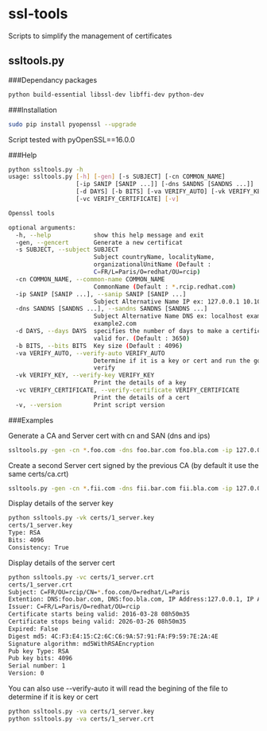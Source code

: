 # ssl-tools
Scripts to simplify the management of certificates


## ssltools.py

###Dependancy packages

```bash
python build-essential libssl-dev libffi-dev python-dev
```

###Installation

```bash
sudo pip install pyopenssl --upgrade
```
Script tested with pyOpenSSL==16.0.0

###Help

```bash
python ssltools.py -h
usage: ssltools.py [-h] [-gen] [-s SUBJECT] [-cn COMMON_NAME]
                   [-ip SANIP [SANIP ...]] [-dns SANDNS [SANDNS ...]]
                   [-d DAYS] [-b BITS] [-va VERIFY_AUTO] [-vk VERIFY_KEY]
                   [-vc VERIFY_CERTIFICATE] [-v]

Openssl tools

optional arguments:
  -h, --help            show this help message and exit
  -gen, --gencert       Generate a new certificat
  -s SUBJECT, --subject SUBJECT
                        Subject countryName, localityName,
                        organizationalUnitName (Default :
                        C=FR/L=Paris/O=redhat/OU=rcip)
  -cn COMMON_NAME, --common-name COMMON_NAME
                        CommonName (Default : *.rcip.redhat.com)
  -ip SANIP [SANIP ...], --sanip SANIP [SANIP ...]
                        Subject Alternative Name IP ex: 127.0.0.1 10.100.0.1
  -dns SANDNS [SANDNS ...], --sandns SANDNS [SANDNS ...]
                        Subject Alternative Name DNS ex: localhost example.com
                        example2.com
  -d DAYS, --days DAYS  specifies the number of days to make a certificate
                        valid for. (Default : 3650)
  -b BITS, --bits BITS  Key size (Default : 4096)
  -va VERIFY_AUTO, --verify-auto VERIFY_AUTO
                        Determine if it is a key or cert and run the good
                        verify
  -vk VERIFY_KEY, --verify-key VERIFY_KEY
                        Print the details of a key
  -vc VERIFY_CERTIFICATE, --verify-certificate VERIFY_CERTIFICATE
                        Print the details of a cert
  -v, --version         Print script version
```

###Examples

Generate a CA and Server cert with cn and SAN (dns and ips)

```bash
ssltools.py -gen -cn *.foo.com -dns foo.bar.com foo.bla.com -ip 127.0.0.1 10.1.0.1
```

Create a second Server cert signed by the previous CA (by default it use the same certs/ca.crt)
```bash
ssltools.py -gen -cn *.fii.com -dns fii.bar.com fii.bla.com -ip 127.0.0.1 10.1.0.1
```

Display details of the server key
```bash
python ssltools.py -vk certs/1_server.key 
certs/1_server.key
Type: RSA
Bits: 4096
Consistency: True
```

Display details of the server cert
```bash
python ssltools.py -vc certs/1_server.crt 
certs/1_server.crt
Subject: C=FR/OU=rcip/CN=*.foo.com/O=redhat/L=Paris
Extention: DNS:foo.bar.com, DNS:foo.bla.com, IP Address:127.0.0.1, IP Address:10.1.0.1
Issuer: C=FR/L=Paris/O=redhat/OU=rcip
Certificate starts being valid: 2016-03-28 08h50m35
Certificate stops being valid: 2026-03-26 08h50m35
Expired: False
Digest md5: 4C:F3:E4:15:C2:6C:C6:9A:57:91:FA:F9:59:7E:2A:4E
Signature algorithm: md5WithRSAEncryption
Pub key Type: RSA
Pub key bits: 4096
Serial number: 1
Version: 0
```

You can also use --verify-auto it will read the begining of the file to determine if it is key or cert

```bash
python ssltools.py -va certs/1_server.key
python ssltools.py -va certs/1_server.crt
```

